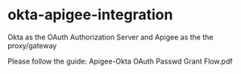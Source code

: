 # okta-apigee-integration
Okta as the OAuth Authorization Server and Apigee as the the proxy/gateway


Please follow the guide: Apigee-Okta OAuth Passwd Grant Flow.pdf